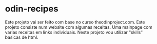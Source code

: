 # odin-recipes
Este projeto vai ser feito com base no curso theodinproject.com.
Este projeto consiste num website com algumas receitas.
Uma mainpage com varias receitas em links individuais.
Neste projeto vou utilizar "skills" basicas de html.
